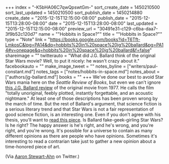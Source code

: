 +++
index = "-K5bHA06C7qwQpswtGm-"
sort_create_date = 1450210500
sort_last_updated = 1450210500
sort_publish_date = 1450214880
create_date = "2015-12-15T12:15:00-08:00"
publish_date = "2015-12-15T13:28:00-08:00"
date = "2015-12-15T13:28:00-08:00"
last_updated = "2015-12-15T12:15:00-08:00"
preview_url = "30491e31-c129-c6ba-daa7-3f9b52c120d7"
name = "\"Hobbits in Space?\""
title = "\"Hobbits in Space?\""
type = "Note"
link = "https://books.google.com/books?id=T6Tft-LmkosC&lpg=PA14&dq=hobbits%20in%20space%20jg%20ballard&pg=PA14#v=onepage&q=hobbits%20in%20space%20jg%20ballard&f=false"
shareimage = ""
twitterauto = "What did J.G. Ballard think of the original Star Wars movie? Well, to put it nicely: he wasn't crazy about it."
facebookauto = ""
make_image_tweet = ""
notes_byline = ["writers/paul-constant.md"]
notes_tags = ["notes/hobbits-in-space.md"]
notes_about = ["authors/jg-ballard.md"]
books = ""
+++
We've done our best to avoid Star Wars mania here on the *Seattle Review of Books*, but even we can't ignore [this J.G. Ballard review](https://books.google.com/books?id=T6Tft-LmkosC&lpg=PA14&dq=hobbits%20in%20space%20jg%20ballard&pg=PA14#v=onepage&q=hobbits%20in%20space%20jg%20ballard&f=false) of the original movie from 1977. He calls the film "totally unoriginal, feebly plotted, instantly forgettable, and an acoustic nightmare." At least one of those descriptions has been proven wrong by the march of time. But the rest of Ballard's argument, that science fiction is a serious literary trend and that Star Wars is not a fair representation of good science fiction, is an interesting one. Even if you don't agree with his thesis, you'll want to [read this piece](https://books.google.com/books?id=T6Tft-LmkosC&lpg=PA14&dq=hobbits%20in%20space%20jg%20ballard&pg=PA14#v=onepage&q=hobbits%20in%20space%20jg%20ballard&f=false). Is Ballard fake-geek-girling Star Wars? Is he right? The happy answer is he's right, and he's wrong, and you're right, and you're wrong. It's possible for a universe to contain as many different opinions as there are people who have opinions. Sometimes it's interesting to read a contrarian take just to gather a new opinion about a time-honored piece of art.

(Via [Aaron Stewart-Ahn](https://twitter.com/somebadideas/status/676824441897226242) on Twitter.)
